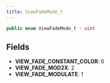 ```yaml
---
title: ViewFadeMode_t
---
```


```csharp
public enum ViewFadeMode_t : uint
```

## Fields

- **VIEW_FADE_CONSTANT_COLOR**: 0
- **VIEW_FADE_MOD2X**: 2
- **VIEW_FADE_MODULATE**: 1

